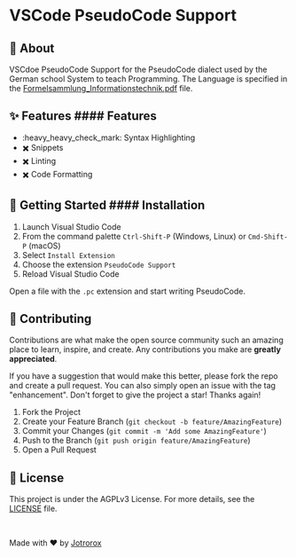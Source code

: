 # VSCode PseudoCode Support

## :dart: About ##

VSCdoe PseudoCode Support for the PseudoCode dialect used by the German school System to teach Programming.
The Language is specified in the [Formelsammlung_Informationstechnik.pdf](Formelsammlung_Informationstechnik.pdf) file.

## :sparkles: Features #### Features

- :heavy_heavy_check_mark: Syntax Highlighting
- :heavy_multiplication_x: Snippets
- :heavy_multiplication_x: Linting
- :heavy_multiplication_x: Code Formatting

## :dash: Getting Started #### Installation

1. Launch Visual Studio Code
2. From the command palette `Ctrl-Shift-P` (Windows, Linux) or `Cmd-Shift-P` (macOS)
3. Select `Install Extension`
4. Choose the extension `PseudoCode Support`
5. Reload Visual Studio Code

Open a file with the `.pc` extension and start writing PseudoCode.

## :raised_hands: Contributing ##

Contributions are what make the open source community such an amazing place to learn, inspire, and create. Any contributions you make are **greatly appreciated**.

If you have a suggestion that would make this better, please fork the repo and create a pull request. You can also simply open an issue with the tag "enhancement".
Don't forget to give the project a star! Thanks again!

1. Fork the Project
2. Create your Feature Branch (`git checkout -b feature/AmazingFeature`)
3. Commit your Changes (`git commit -m 'Add some AmazingFeature'`)
4. Push to the Branch (`git push origin feature/AmazingFeature`)
5. Open a Pull Request


## :memo: License ##

This project is under the AGPLv3 License. For more details, see the [LICENSE](LICENSE) file.

<br>

Made with :heart: by <a href="https://jotrorox.com" target="_blank">Jotrorox</a>

&#xa0;